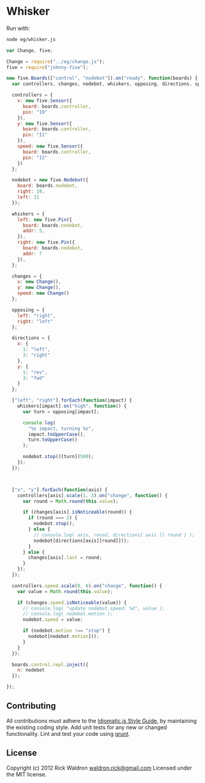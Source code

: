 # Whisker

Run with:
```bash
node eg/whisker.js
```


```javascript
var Change, five;

Change = require("../eg/change.js");
five = require("johnny-five");

new five.Boards(["control", "nodebot"]).on("ready", function(boards) {
  var controllers, changes, nodebot, whiskers, opposing, directions, speed;

  controllers = {
    x: new five.Sensor({
      board: boards.controller,
      pin: "I0"
    }),
    y: new five.Sensor({
      board: boards.controller,
      pin: "I1"
    }),
    speed: new five.Sensor({
      board: boards.controller,
      pin: "I2"
    })
  };

  nodebot = new five.Nodebot({
    board: boards.nodebot,
    right: 10,
    left: 11
  });

  whiskers = {
    left: new five.Pin({
      board: boards.nodebot,
      addr: 5,
    }),
    right: new five.Pin({
      board: boards.nodebot,
      addr: 7
    }),
  };

  changes = {
    x: new Change(),
    y: new Change(),
    speed: new Change()
  };

  opposing = {
    left: "right",
    right: "left"
  };

  directions = {
    x: {
      1: "left",
      3: "right"
    },
    y: {
      1: "rev",
      3: "fwd"
    }
  };

  ["left", "right"].forEach(function(impact) {
    whiskers[impact].on("high", function() {
      var turn = opposing[impact];

      console.log(
        "%s impact, turning %s",
        impact.toUpperCase(),
        turn.toUpperCase()
      );

      nodebot.stop()[turn](500);
    });
  });



  ["x", "y"].forEach(function(axis) {
    controllers[axis].scale(1, 3).on("change", function() {
      var round = Math.round(this.value);

      if (changes[axis].isNoticeable(round)) {
        if (round === 2) {
          nodebot.stop();
        } else {
          // console.log( axis, round, directions[ axis ][ round ] );
          nodebot[directions[axis][round]]();
        }
      } else {
        changes[axis].last = round;
      }
    });
  });

  controllers.speed.scale(0, 6).on("change", function() {
    var value = Math.round(this.value);

    if (changes.speed.isNoticeable(value)) {
      // console.log( "update nodebot.speed: %d", value );
      // console.log( nodebot.motion );
      nodebot.speed = value;

      if (nodebot.motion !== "stop") {
        nodebot[nodebot.motion]();
      }
    }
  });

  boards.control.repl.inject({
    n: nodebot
  });

});

```













## Contributing
All contributions must adhere to the [Idiomatic.js Style Guide](https://github.com/rwldrn/idiomatic.js),
by maintaining the existing coding style. Add unit tests for any new or changed functionality. Lint and test your code using [grunt](https://github.com/cowboy/grunt).

## License
Copyright (c) 2012 Rick Waldron <waldron.rick@gmail.com>
Licensed under the MIT license.
